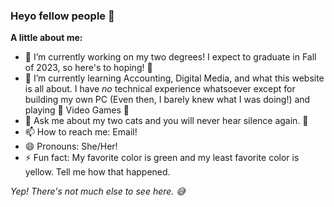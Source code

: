 ### Heyo fellow people 👋

**A little about me:**
- 🔭 I’m currently working on my two degrees! I expect to graduate in Fall of 2023, so here's to hoping! 🤞
- 🌱 I’m currently learning Accounting, Digital Media, and what this website is all about. I have _no_ technical experience whatsoever except for building my own PC (Even then, I barely knew what I was doing!) and playing 🌟 Video Games 🌟
- 💬 Ask me about my two cats and you will never hear silence again. 🤫
- 📫 How to reach me: Email!
- 😄 Pronouns: She/Her!
- ⚡ Fun fact: My favorite color is green and my least favorite color is yellow. Tell me how that happened.

_Yep! There's not much else to see here. 😅_
